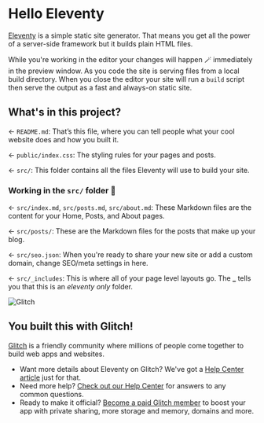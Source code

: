 # Hello Eleventy

[Eleventy](https://www.11ty.dev/) is a simple static site generator. That means you get all the power of a server-side framework but it builds plain HTML files. 

While you're working in the editor your changes will happen 🪄 immediately in the preview window. As you code the site is serving files from a local build directory. When you close the editor your site will run a `build` script then serve the output as a fast and always-on static site.

## What's in this project?

← `README.md`: That’s this file, where you can tell people what your cool website does and how you built it.

← `public/index.css`: The styling rules for your pages and posts.

← `src/`: This folder contains all the files Eleventy will use to build your site.

### Working in the `src/` folder 📁

← `src/index.md`, `src/posts.md`, `src/about.md`: These Markdown files are the content for your Home, Posts, and About pages.

← `src/posts/`: These are the Markdown files for the posts that make up your blog.

← `src/seo.json`: When you're ready to share your new site or add a custom domain, change SEO/meta settings in here.

← `src/_includes`: This is where all of your page level layouts go. The **\_** tells you that this is an _eleventy only_ folder.


![Glitch](https://cdn.glitch.com/a9975ea6-8949-4bab-addb-8a95021dc2da%2FLogo_Color.svg?v=1602781328576)

## You built this with Glitch!

[Glitch](https://glitch.com) is a friendly community where millions of people come together to build web apps and websites.

- Want more details about Eleventy on Glitch? We've got a [Help Center article](https://help.glitch.com/kb/article/111) just for that.
- Need more help? [Check out our Help Center](https://help.glitch.com/) for answers to any common questions.
- Ready to make it official? [Become a paid Glitch member](https://glitch.com/pricing) to boost your app with private sharing, more storage and memory, domains and more.
